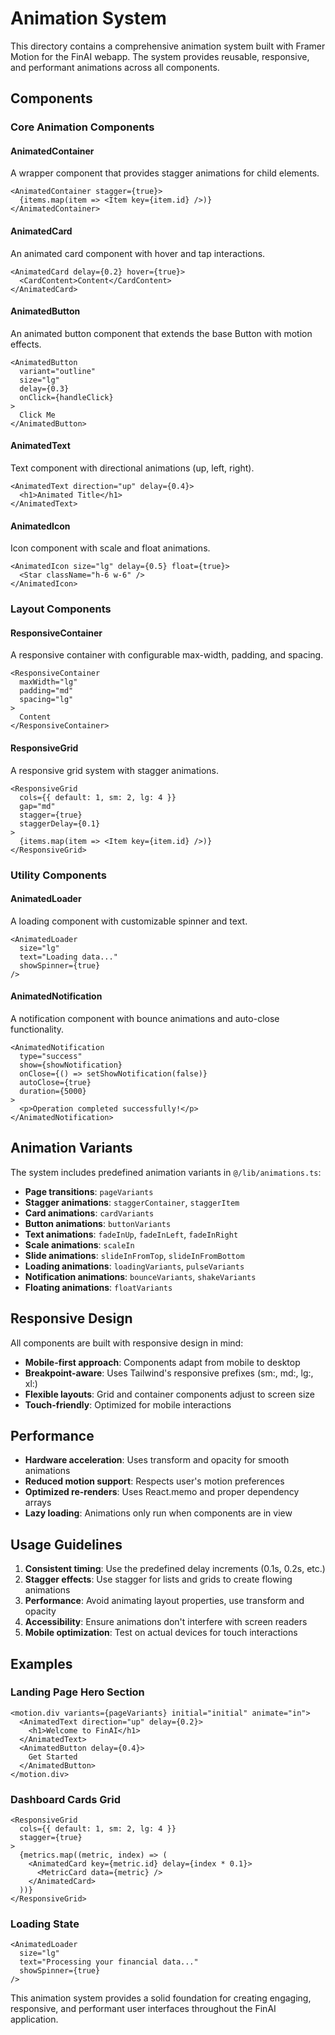 # Animation System

This directory contains a comprehensive animation system built with Framer Motion for the FinAI webapp. The system provides reusable, responsive, and performant animations across all components.

## Components

### Core Animation Components

#### AnimatedContainer
A wrapper component that provides stagger animations for child elements.

```tsx
<AnimatedContainer stagger={true}>
  {items.map(item => <Item key={item.id} />)}
</AnimatedContainer>
```

#### AnimatedCard
An animated card component with hover and tap interactions.

```tsx
<AnimatedCard delay={0.2} hover={true}>
  <CardContent>Content</CardContent>
</AnimatedCard>
```

#### AnimatedButton
An animated button component that extends the base Button with motion effects.

```tsx
<AnimatedButton 
  variant="outline" 
  size="lg" 
  delay={0.3}
  onClick={handleClick}
>
  Click Me
</AnimatedButton>
```

#### AnimatedText
Text component with directional animations (up, left, right).

```tsx
<AnimatedText direction="up" delay={0.4}>
  <h1>Animated Title</h1>
</AnimatedText>
```

#### AnimatedIcon
Icon component with scale and float animations.

```tsx
<AnimatedIcon size="lg" delay={0.5} float={true}>
  <Star className="h-6 w-6" />
</AnimatedIcon>
```

### Layout Components

#### ResponsiveContainer
A responsive container with configurable max-width, padding, and spacing.

```tsx
<ResponsiveContainer 
  maxWidth="lg" 
  padding="md" 
  spacing="lg"
>
  Content
</ResponsiveContainer>
```

#### ResponsiveGrid
A responsive grid system with stagger animations.

```tsx
<ResponsiveGrid 
  cols={{ default: 1, sm: 2, lg: 4 }}
  gap="md"
  stagger={true}
  staggerDelay={0.1}
>
  {items.map(item => <Item key={item.id} />)}
</ResponsiveGrid>
```

### Utility Components

#### AnimatedLoader
A loading component with customizable spinner and text.

```tsx
<AnimatedLoader 
  size="lg" 
  text="Loading data..." 
  showSpinner={true}
/>
```

#### AnimatedNotification
A notification component with bounce animations and auto-close functionality.

```tsx
<AnimatedNotification 
  type="success" 
  show={showNotification}
  onClose={() => setShowNotification(false)}
  autoClose={true}
  duration={5000}
>
  <p>Operation completed successfully!</p>
</AnimatedNotification>
```

## Animation Variants

The system includes predefined animation variants in `@/lib/animations.ts`:

- **Page transitions**: `pageVariants`
- **Stagger animations**: `staggerContainer`, `staggerItem`
- **Card animations**: `cardVariants`
- **Button animations**: `buttonVariants`
- **Text animations**: `fadeInUp`, `fadeInLeft`, `fadeInRight`
- **Scale animations**: `scaleIn`
- **Slide animations**: `slideInFromTop`, `slideInFromBottom`
- **Loading animations**: `loadingVariants`, `pulseVariants`
- **Notification animations**: `bounceVariants`, `shakeVariants`
- **Floating animations**: `floatVariants`

## Responsive Design

All components are built with responsive design in mind:

- **Mobile-first approach**: Components adapt from mobile to desktop
- **Breakpoint-aware**: Uses Tailwind's responsive prefixes (sm:, md:, lg:, xl:)
- **Flexible layouts**: Grid and container components adjust to screen size
- **Touch-friendly**: Optimized for mobile interactions

## Performance

- **Hardware acceleration**: Uses transform and opacity for smooth animations
- **Reduced motion support**: Respects user's motion preferences
- **Optimized re-renders**: Uses React.memo and proper dependency arrays
- **Lazy loading**: Animations only run when components are in view

## Usage Guidelines

1. **Consistent timing**: Use the predefined delay increments (0.1s, 0.2s, etc.)
2. **Stagger effects**: Use stagger for lists and grids to create flowing animations
3. **Performance**: Avoid animating layout properties, use transform and opacity
4. **Accessibility**: Ensure animations don't interfere with screen readers
5. **Mobile optimization**: Test on actual devices for touch interactions

## Examples

### Landing Page Hero Section
```tsx
<motion.div variants={pageVariants} initial="initial" animate="in">
  <AnimatedText direction="up" delay={0.2}>
    <h1>Welcome to FinAI</h1>
  </AnimatedText>
  <AnimatedButton delay={0.4}>
    Get Started
  </AnimatedButton>
</motion.div>
```

### Dashboard Cards Grid
```tsx
<ResponsiveGrid 
  cols={{ default: 1, sm: 2, lg: 4 }}
  stagger={true}
>
  {metrics.map((metric, index) => (
    <AnimatedCard key={metric.id} delay={index * 0.1}>
      <MetricCard data={metric} />
    </AnimatedCard>
  ))}
</ResponsiveGrid>
```

### Loading State
```tsx
<AnimatedLoader 
  size="lg" 
  text="Processing your financial data..."
  showSpinner={true}
/>
```

This animation system provides a solid foundation for creating engaging, responsive, and performant user interfaces throughout the FinAI application.
